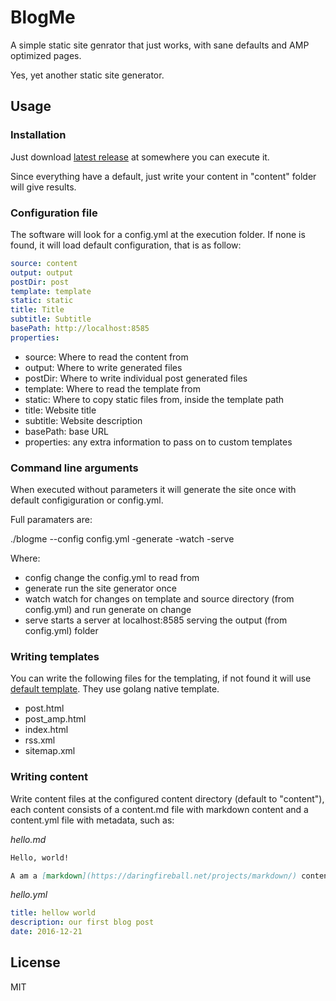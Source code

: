 # BlogMe

A simple static site genrator that just works, with sane defaults and AMP optimized pages.

Yes, yet another static site generator.

## Usage

### Installation

Just download [latest release](https://github.com/diogok/blogme/releases) at somewhere you can execute it.

Since everything have a default, just write your content in "content" folder will give results.

### Configuration file

The software will look for a config.yml at the execution folder. If none is found, it will load default configuration, that is as follow:

```yml
source: content
output: output
postDir: post
template: template
static: static
title: Title
subtitle: Subtitle
basePath: http://localhost:8585
properties:
```

- source: Where to read the content from
- output: Where to write generated files
- postDir: Where to write individual post generated files
- template: Where to read the template from
- static: Where to copy static files from, inside the template path
- title: Website title
- subtitle: Website description
- basePath: base URL
- properties: any extra information to pass on to custom templates

### Command line arguments

When executed without parameters it will generate the site once with default configiguration or config.yml.

Full paramaters are:

./blogme --config config.yml -generate -watch -serve

Where:

- config change the config.yml to read from
- generate run the site generator once
- watch watch for changes on template and source directory (from config.yml) and run generate on change
- serve starts a server at localhost:8585 serving the output (from config.yml) folder

### Writing templates

You can write the following files for the templating, if not found it will use [default template](https://github.com/diogok/blogme/tree/master/defaultTemplate). They use golang native template.

- post.html
- post\_amp.html
- index.html
- rss.xml
- sitemap.xml

### Writing content

Write content files at the configured content directory (default to "content"), each content consists of a content.md file with markdown content and a content.yml file with metadata, such as:


_hello.md_

```markdown
Hello, world!

A am a [markdown](https://daringfireball.net/projects/markdown/) content file.
```

_hello.yml_

```yml
title: hellow world
description: our first blog post
date: 2016-12-21
```

## License 

MIT

